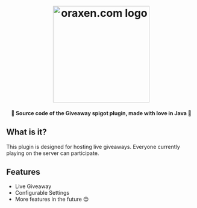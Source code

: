 <h1 align="center">
  <br>
  <img src="https://cdn.discordapp.com/attachments/829401669715886080/1315669702906740786/Gift-logo-shop-box-symbol-vector-icon-Graphics-7998375-1-1-580x387-removebg-preview.png?ex=67584065&is=6756eee5&hm=9f77d0f89ac0d550ebbf6ea3414e758421ed9342750963ea5a1361cff7b5adb5&" alt="oraxen.com logo" width="256">
  <br>
</h1>

<h4 align="center">🎁 Source code of the Giveaway spigot plugin, made with love in Java 🎁</h4>

## What is it?

This plugin is designed for hosting live giveaways. Everyone currently playing on the server can participate.

## Features

- Live Giveaway
- Configurable Settings
- More features in the future 😊
